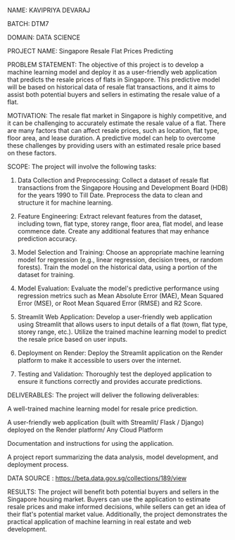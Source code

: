 NAME: KAVIPRIYA DEVARAJ

BATCH: DTM7

DOMAIN: DATA SCIENCE

PROJECT NAME: Singapore  Resale Flat Prices Predicting

PROBLEM STATEMENT: The objective of this project is to develop a machine learning model and deploy it as a user-friendly web application that predicts the resale prices of flats in Singapore. This predictive model will be based on historical data of resale flat transactions, and it aims to assist both potential buyers and sellers in estimating the resale value of a flat.

MOTIVATION: The resale flat market in Singapore is highly competitive, and it can be challenging to accurately estimate the resale value of a flat. There are many factors that can affect resale prices, such as location, flat type, floor area, and lease duration. A predictive model can help to overcome these challenges by providing users with an estimated resale price based on these factors.

SCOPE:
The project will involve the following tasks:

1. Data Collection and Preprocessing: Collect a dataset of resale flat transactions from the Singapore Housing and Development Board (HDB) for the years 1990 to Till Date. Preprocess the data to clean and structure it for machine learning.

2. Feature Engineering: Extract relevant features from the dataset, including town, flat type, storey range, floor area, flat model, and lease commence date. Create any additional features that may enhance prediction accuracy.
   
3. Model Selection and Training: Choose an appropriate machine learning model for regression (e.g., linear regression, decision trees, or random forests). Train the model on the historical data, using a portion of the dataset for training.

4. Model Evaluation: Evaluate the model's predictive performance using regression metrics such as Mean Absolute Error (MAE), Mean Squared Error (MSE), or Root Mean Squared Error (RMSE) and R2 Score.
   
5. Streamlit Web Application: Develop a user-friendly web application using Streamlit that allows users to input details of a flat (town, flat type, storey range, etc.). Utilize the trained machine learning model to predict the resale price based on user inputs.
   
6. Deployment on Render: Deploy the Streamlit application on the Render platform to make it accessible to users over the internet.
  
7. Testing and Validation: Thoroughly test the deployed application to ensure it functions correctly and provides accurate predictions.

DELIVERABLES:
The project will deliver the following deliverables:

A well-trained machine learning model for resale price prediction.

A user-friendly web application (built with Streamlit/ Flask / Django) deployed on the Render platform/ Any Cloud Platform

Documentation and instructions for using the application.

A project report summarizing the data analysis, model development, and deployment process.

DATA SOURCE : https://beta.data.gov.sg/collections/189/view

RESULTS: The project will benefit both potential buyers and sellers in the Singapore housing market. Buyers can use the application to estimate resale prices and make informed decisions, while sellers can get an idea of their flat's potential market value. Additionally, the project demonstrates the practical application of machine learning in real estate and web development.




